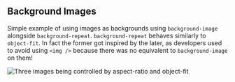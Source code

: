 ## Background Images

Simple example of using images as backgrounds using `background-image` alongside `background-repeat`.
`background-repeat` behaves similarly to `object-fit`. In fact the former got inspired by the later, as developers used to avoid using `<img />` because there was no equivalent to `background-image` on them!

![Three images being controlled by aspect-ratio and object-fit](./assets/ex1.gif)
